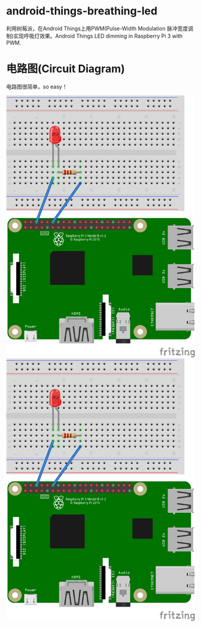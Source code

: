 # android-things-breathing-led
利用树莓派，在Android Things上用PWM(Pulse-Width Modulation 脉冲宽度调制)实现呼吸灯效果。Android Things LED dimming in Raspberry Pi 3 with PWM.

# 电路图(Circuit Diagram)
电路图很简单，so easy！

![电路图](image.png)
<img src="image.png" width="600">
